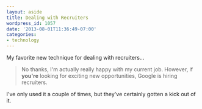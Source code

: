 ```yaml
---
layout: aside
title: Dealing with Recruiters
wordpress_id: 1057
date: '2013-08-01T11:36:49-07:00'
categories:
- technology
---
```

My favorite new technique for dealing with recruiters...

> No thanks, I'm actually really happy with my current job.  However, if **you're** looking for exciting new opportunities, Google is hiring recruiters.

I've only used it a couple of times, but they've certainly gotten a kick out of it.
